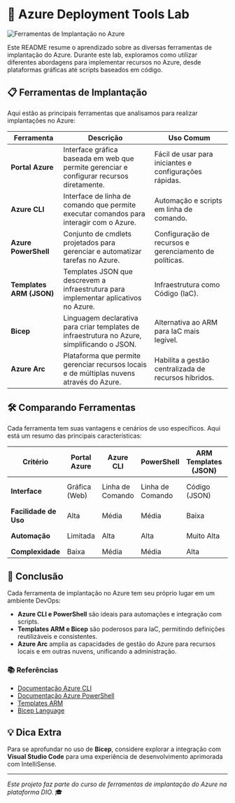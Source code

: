 # 🚀 Azure Deployment Tools Lab

![Ferramentas de Implantação no Azure](https://azure.microsoft.com/svghandler/deployment-options/?width=600&height=315)

Este README resume o aprendizado sobre as diversas ferramentas de implantação do Azure. Durante este lab, exploramos como utilizar diferentes abordagens para implementar recursos no Azure, desde plataformas gráficas até scripts baseados em código.

## 📋 Ferramentas de Implantação

Aqui estão as principais ferramentas que analisamos para realizar implantações no Azure:

| Ferramenta         | Descrição                                                                                  | Uso Comum                                           |
|--------------------|--------------------------------------------------------------------------------------------|----------------------------------------------------|
| **Portal Azure**   | Interface gráfica baseada em web que permite gerenciar e configurar recursos diretamente.  | Fácil de usar para iniciantes e configurações rápidas. |
| **Azure CLI**      | Interface de linha de comando que permite executar comandos para interagir com o Azure.   | Automação e scripts em linha de comando.           |
| **Azure PowerShell** | Conjunto de cmdlets projetados para gerenciar e automatizar tarefas no Azure.            | Configuração de recursos e gerenciamento de políticas. |
| **Templates ARM (JSON)** | Templates JSON que descrevem a infraestrutura para implementar aplicativos no Azure. | Infraestrutura como Código (IaC).                 |
| **Bicep**          | Linguagem declarativa para criar templates de infraestrutura no Azure, simplificando o JSON.| Alternativa ao ARM para IaC mais legível.         |
| **Azure Arc**      | Plataforma que permite gerenciar recursos locais e de múltiplas nuvens através do Azure.  | Habilita a gestão centralizada de recursos híbridos. |

## 🛠️ Comparando Ferramentas

Cada ferramenta tem suas vantagens e cenários de uso específicos. Aqui está um resumo das principais características:

| Critério              | Portal Azure         | Azure CLI            | PowerShell           | ARM Templates (JSON) | Bicep               | Azure Arc           |
|-----------------------|---------------------|---------------------|---------------------|---------------------|--------------------|--------------------|
| **Interface**         | Gráfica (Web)       | Linha de Comando    | Linha de Comando    | Código (JSON)       | Código (Simples)   | Gráfica e Código   |
| **Facilidade de Uso** | Alta                | Média               | Média               | Baixa               | Média              | Alta               |
| **Automação**         | Limitada            | Alta                | Alta                | Muito Alta          | Muito Alta         | Alta               |
| **Complexidade**      | Baixa               | Média               | Média               | Alta                | Média              | Média              |

## 🎯 Conclusão

Cada ferramenta de implantação no Azure tem seu próprio lugar em um ambiente DevOps:

- **Azure CLI e PowerShell** são ideais para automações e integração com scripts.
- **Templates ARM e Bicep** são poderosos para IaC, permitindo definições reutilizáveis e consistentes.
- **Azure Arc** amplia as capacidades de gestão do Azure para recursos locais e em outras nuvens, unificando a administração.

### 📚 Referências

- [Documentação Azure CLI](https://docs.microsoft.com/pt-br/cli/azure/)
- [Documentação Azure PowerShell](https://docs.microsoft.com/pt-br/powershell/azure/new-azureps-module-az)
- [Templates ARM](https://docs.microsoft.com/pt-br/azure/azure-resource-manager/templates/overview)
- [Bicep Language](https://docs.microsoft.com/pt-br/azure/azure-resource-manager/bicep/)

## 💡 Dica Extra

Para se aprofundar no uso de **Bicep**, considere explorar a integração com **Visual Studio Code** para uma experiência de desenvolvimento aprimorada com IntelliSense.

---

*Este projeto faz parte do curso de ferramentas de implantação do Azure na plataforma DIO.* 🎓
